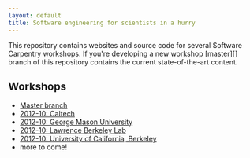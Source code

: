 ```yaml
---
layout: default
title: Software engineering for scientists in a hurry
---
```


This repository contains websites and source code for several Software
Carpentry workshops.  If you're developing a new workshop [master][]
branch of this repository contains the current state-of-the-art
content.

## Workshops

* [Master branch](master/Readme.html)
* [2012-10: Caltech](2012-10-caltech/)
* [2012-10: George Mason University](2012-10-gmu)
* [2012-10: Lawrence Berkeley Lab](2012-10-lbl/)
* [2012-10: University of California, Berkeley](2012-10-ucb)
* more to come!
